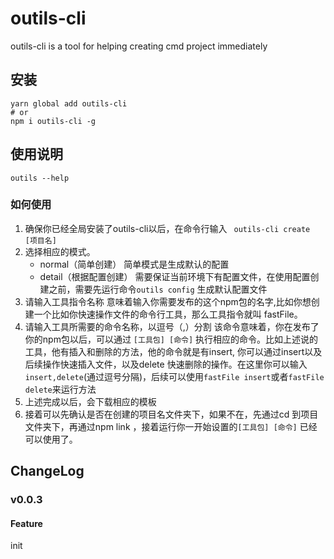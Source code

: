# outils-cli

outils-cli is a tool for helping creating cmd project immediately

## 安装

```shell
yarn global add outils-cli
# or
npm i outils-cli -g
```

## 使用说明

```shell
outils --help
```

### 如何使用

1. 确保你已经全局安装了outils-cli以后，在命令行输入
` outils-cli create [项目名]`
2. 选择相应的模式。
    - normal（简单创建） 
      简单模式是生成默认的配置
    - detail（根据配置创建） 
      需要保证当前环境下有配置文件，在使用配置创建之前，需要先运行命令`outils config` 生成默认配置文件
3. 请输入工具指令名称
    意味着输入你需要发布的这个npm包的名字,比如你想创建一个比如你快速操作文件的命令行工具，那么工具指令就叫 fastFile。
4. 请输入工具所需要的命令名称，以逗号（,）分割
    该命令意味着，你在发布了你的npm包以后，可以通过 `[工具包] [命令]` 执行相应的命令。比如上述说的工具，他有插入和删除的方法，他的命令就是有insert, 你可以通过insert以及后续操作快速插入文件，以及delete 快速删除的操作。在这里你可以输入`insert,delete`(通过逗号分隔)，后续可以使用`fastFile insert`或者`fastFile delete`来运行方法
5.  上述完成以后，会下载相应的模板
6. 接着可以先确认是否在创建的项目名文件夹下，如果不在，先通过cd 到项目文件夹下，再通过npm link ，接着运行你一开始设置的`[工具包] [命令]` 已经可以使用了。

## ChangeLog

### v0.0.3

#### Feature

init

